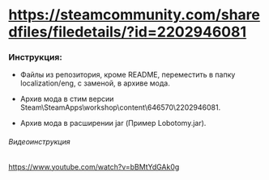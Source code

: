 
# https://steamcommunity.com/sharedfiles/filedetails/?id=2202946081

### Инструкция:

- Файлы из репозитория, кроме README, переместить в папку localization/eng, с заменой, в архиве мода.

- Архив мода в стим версии Steam\SteamApps\workshop\content\646570\2202946081.

- Архив мода в расширении jar (Пример Lobotomy.jar).

###### Видеоинструкция

https://www.youtube.com/watch?v=bBMtYdGAk0g
